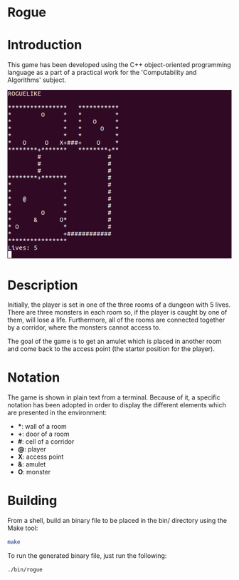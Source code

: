 # Rogue

Introduction
============

This game has been developed using the C++ object-oriented programming language as a part of a practical work for the
'Computability and Algorithms' subject.

![Image Rogue](https://github.com/tteguayco/Rogue/blob/master/prototype/Captura%20de%20pantalla%20de%202017-07-09%2017-33-27.png?raw=true)

Description
===========

Initially, the player is set in one of the three rooms of a dungeon with 5 lives. There are three monsters in each room so, 
if the player is caught by one of them, will lose a life. Furthermore, all of the rooms are connected together by a corridor, 
where the monsters cannot access to.

The goal of the game is to get an amulet which is placed in another room and come back to the access point (the starter position
for the player).

Notation
========

The game is shown in plain text from a terminal. Because of it, a specific notation has been adopted in order to display the different
elements which are presented in the environment:

* __*__: wall of a room
* __+__: door of a room
* __#__: cell of a corridor
* __@__: player
* __X__: access point
* __&__: amulet
* __O__: monster

Building
========

From a shell, build an binary file to be placed in the bin/ directory using the Make tool:
```sh
make
```

To run the generated binary file, just run the following:
```sh
./bin/rogue
```
